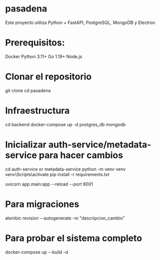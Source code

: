 # pasadena 
 Este  proyecto utiliza Python + FastAPI, PostgreSQL, MongoDB y Electron

 # Prerequisitos:
 Docker
 Python 3.11+
 Go 1.19+ 
 Node.js

# Clonar el repositorio

git clone <link>
cd pasadena

# Infraestructura 

cd backend
docker-compose up -d postgres_db mongodb

# Inicializar auth-service/metadata-service para hacer cambios 
cd auth-service or metadata-service
python -m venv venv
venv\Scripts\activate
pip install -r requirements.txt

uvicorn app.main:app --reload --port 8001

# Para migraciones
alembic revision --autogenerate -m "descripcion_cambio"

# Para probar el sistema completo 
docker-compose up --build -d 
